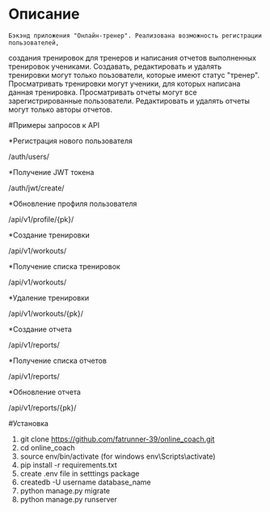 # Описание 

    Бэкэнд приложения "Онлайн-тренер". Реализована возможность регистрации пользователей,
создания тренировок для тренеров и написания отчетов выполненных тренировок учениками.
Создавать, редактировать и удалять тренировки могут только поьзователи, которые имеют статус 
"тренер". Просматривать тренировки могут ученики, для которых написана данная тренировка.
Просматривать отчеты могут все зарегистрированные пользователи. Редактировать и удалять отчеты
могут только авторы отчетов. 

#Примеры запросов к API 

*Регистрация нового пользователя 

/auth/users/  
[](https://github.com/fatrunner-39/online_coach/blob/master/screenshots/create_user.jpg) 

*Получение JWT токена 

/auth/jwt/create/ 
[](https://github.com/fatrunner-39/online_coach/blob/master/screenshots/create_jwt.jpg) 

*Обновление профиля пользователя 

/api/v1/profile/{pk}/ 
[](https://github.com/fatrunner-39/online_coach/blob/master/screenshots/update_profile.jpg) 

*Создание тренировки 

/api/v1/workouts/ 
[](https://github.com/fatrunner-39/online_coach/blob/master/screenshots/create_workout_part1.jpg) 
[](https://github.com/fatrunner-39/online_coach/blob/master/screenshots/create_workout_part_2.jpg) 

*Получение списка тренировок 

/api/v1/workouts/ 
[]() 

*Удаление тренировки 

/api/v1/workouts/{pk}/ 
[](https://github.com/fatrunner-39/online_coach/blob/master/screenshots/delete_workout.jpg) 

*Создание отчета 

/api/v1/reports/ 
[](https://github.com/fatrunner-39/online_coach/blob/master/screenshots/create_report.jpg) 

*Получение списка отчетов 

/api/v1/reports/ 
[](https://github.com/fatrunner-39/online_coach/blob/master/screenshots/get_reports.jpg) 

*Обновление отчета 

/api/v1/reports/{pk}/ 
[](https://github.com/fatrunner-39/online_coach/blob/master/screenshots/update_report.jpg) 

#Установка 

1. git clone https://github.com/fatrunner-39/online_coach.git 
2. cd online_coach 
3. source env/bin/activate (for windows env\Scripts\activate) 
4. pip install -r requirements.txt 
5. create .env file in setttings package 
6. createdb -U username database_name 
7. python manage.py migrate 
8. python manage.py runserver 
   